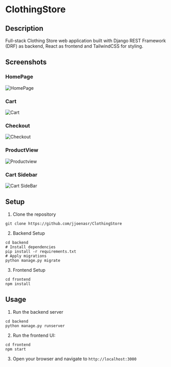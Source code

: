# ClothingStore

## Description
Full-stack Clothing Store web application built with Django REST Framework (DRF) as backend, React as frontend and TailwindCSS for styling.

## Screenshots
### HomePage
![HomePage](https://rb.gy/ulxxee)
### Cart
![Cart](https://rb.gy/ulxxee)
### Checkout
![Checkout](https://rb.gy/ulxxee)
### ProductView
![Productview](https://rb.gy/ulxxee)
### Cart Sidebar 
![Cart SideBar](https://rb.gy/ulxxee)

## Setup
1. Clone the repository
```
git clone https://github.com/jjoenasr/ClothingStore
```

2. Backend Setup
```
cd backend
# Install dependencies
pip install -r requirements.txt
# Apply migrations
python manage.py migrate
```

3. Frontend Setup
```
cd frontend
npm install
```

## Usage
1. Run the backend server
```
cd backend
python manage.py runserver
```

2. Run the frontend UI:
```
cd frontend
npm start
```

3. Open your browser and navigate to `http://localhost:3000`
